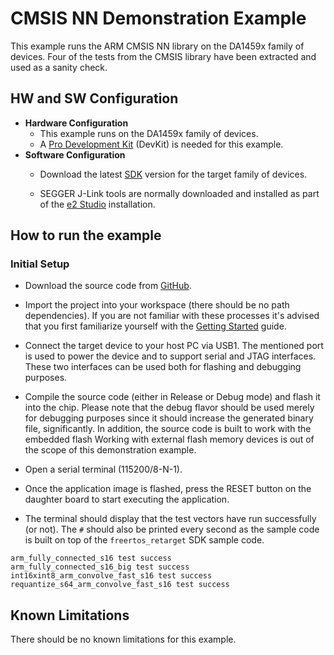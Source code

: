 # CMSIS NN Demonstration Example

This example runs the ARM CMSIS NN library on the DA1459x family of devices. Four of the tests from the CMSIS library have been extracted and used as a sanity check. 

## HW and SW Configuration

  - **Hardware Configuration**
    - This example runs on the DA1459x family of devices.
    - A [Pro Development Kit](https://www.renesas.com/us/en/products/wireless-connectivity/bluetooth-low-energy/da14592-016fdevkt-p-smartbond-da14592-bluetooth-low-energy-52-soc-development-kit-pro) (DevKit) is needed for this example.
  - **Software Configuration**
    - Download the latest [SDK](https://www.renesas.com/us/en/products/wireless-connectivity/bluetooth-low-energy/da14592-smartbond-multi-core-bluetooth-le-52-soc-embedded-flash?gad_source=1) version for the target family of devices.

    - SEGGER J-Link tools are normally downloaded and installed as part of the [e2 Studio](https://www.renesas.com/us/en/software-tool/smartbond-development-tools) installation.

## How to run the example

### Initial Setup

- Download the source code from [GitHub](https://github.com/dialog-semiconductor/BLE_SDK10_DA1459x_examples). 
- Import the project into your workspace (there should be no path dependencies). If you are not familiar with these processes it's advised that you first familiarize yourself with the [Getting Started](https://lpccs-docs.renesas.com/um-b-166-da1459x_getting_started/index.html) guide.
- Connect the target device to your host PC via USB1. The mentioned port is used to power the device and to support serial and JTAG interfaces. These two interfaces can be used both for flashing and debugging purposes.
- Compile the source code (either in Release or Debug mode) and flash it into the chip. Please note that the debug flavor should be used merely for debugging purposes since it should increase the generated binary file, significantly. In addition, the source code is built to work with the embedded flash Working with external flash memory devices is out of the scope of this demonstration example.  
- Open a serial terminal (115200/8-N-1).
- Once the application image is flashed, press the RESET button on the daughter board to start executing the application. 

- The terminal should display that the test vectors have run successfully (or not). The `#` should also be printed every second as the sample code is built on top of the `freertos_retarget` SDK sample code. 

```
arm_fully_connected_s16 test success
arm_fully_connected_s16_big test success
int16xint8_arm_convolve_fast_s16 test success
requantize_s64_arm_convolve_fast_s16 test success
```

## Known Limitations

There should be no known limitations for this example.
